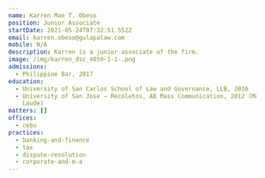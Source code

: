 ```yaml
---
name: Karren Mae T. Obeso
position: Junior Associate
startDate: 2021-05-24T07:32:51.552Z
email: karren.obeso@gulapalaw.com
mobile: N/A
description: Karren is a junior associate of the firm.
image: /img/karren_dsc_4859-1-1-.png
admissions:
  - Philippine Bar, 2017
education:
  - University of San Carlos School of Law and Governance, LLB, 2016
  - University of San Jose – Recoletos, AB Mass Communication, 2012 (Magna Cum
    Laude)
matters: []
offices:
  - cebu
practices:
  - banking-and-finance
  - tax
  - dispute-resolution
  - corporate-and-m-a
---
```

